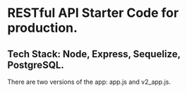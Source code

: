 # RESTful API Starter Code for production.

## Tech Stack: Node, Express, Sequelize, PostgreSQL.

There are two versions of the app: app.js and v2_app.js.
